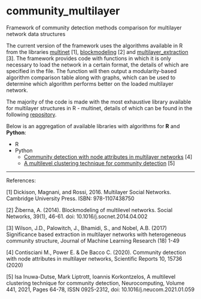 # community_multilayer
Framework of community detection methods comparison for multilayer network data structures

The current version of the framework uses the algorithms available in R from the libraries [multinet](https://cran.r-project.org/web/packages/multinet/multinet.pdf) [1], [blockmodeling](https://cran.r-project.org/web/packages/blockmodeling/blockmodeling.pdf) [2] and [multilayer_extraction](https://github.com/jdwilson4/MultilayerExtraction) [3]. The framework provides code with functions in which it is only necessary to load the network in a certain format, the details of which are specified in the file. The function will then output a modularity-based algorithm comparison table along with graphs, which can be used to determine which algorithm performs better on the loaded multilayer network.

The majority of the code is made with the most exhaustive library available for multilayer structures in R - multinet, details of which can be found in the following [repository](https://bitbucket.org/uuinfolab/r_multinet/src/master/). 

Below is an aggregation of available libraries with algorithms for __R__ and __Python__:
* R
* Python
  * [Community detection with node attributes in multilayer networks](https://github.com/mcontisc/MTCOV/tree/master/code) [4]
  * [A multilevel clustering technique for community detection](https://github.com/ijdutse/mct) [5]

- - - -

References:

[1] Dickison, Magnani, and Rossi, 2016. Multilayer Social Networks. Cambridge University Press. ISBN: 978-1107438750

[2] Žiberna, A. (2014). Blockmodeling of multilevel networks. Social Networks, 39(1), 46-61. doi: 10.1016/j.socnet.2014.04.002

[3] Wilson, J.D., Palowitch, J., Bhamidi, S., and Nobel, A.B. (2017) Significance based extraction in multilayer networks with heterogeneous community structure, Journal of Machine Learning Research (18) 1-49

[4] Contisciani M., Power E. & De Bacco C. (2020). Community detection with node attributes in multilayer networks, Scientific Reports 10, 15736 (2020)

[5] Isa Inuwa-Dutse, Mark Liptrott, Ioannis Korkontzelos, A multilevel clustering technique for community detection, Neurocomputing, Volume 441, 2021, Pages 64-78, ISSN 0925-2312, doi: 10.1016/j.neucom.2021.01.059
